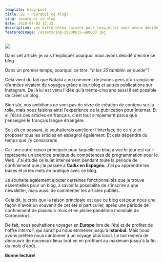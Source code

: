```yaml
---
template: blog-post
title: B2 - Pourquoi ce blog?
slug: /pourquoi-ce-blog
date: 2020-07-03 12:33
description: Les différentes raisons pour lesquelles nous avons décidé de créer ce blog.
featuredImage: /assets/img-20200615-wa0003.jpg
---
```

![](/assets/img-20200615-wa0003.jpg)

Dans cet article, je vais t'expliquer pourquoi nous avons décidé d'écrire ce blog.

Dans un premier temps, pourquoi ce titre: "*a los 35 también se puede*"?

Cela vient du fait que Natalia a vu comment de jeunes gens d'un vingtaine d'années vivaient de voyages grâce à leur blog et autres publications sur Instagram. De là lui est venu l'idée qu'à trente-cinq ans aussi il est possible de créer un blog.

Bien sûr, nos ambitions ne sont pas de vivre de création de contenu sur la toile, mais nous faisons ainsi l'expérience de la publication pour Internet. Et si j'écris ces articles en français, c'est tout simplement parce que j'enseigne le français langue étrangère.

Soit dit en passant, je souhaiterais améliorer l'interface de ce site et proposer tous les articles en espagnol également. Et cela dépendra du temps que j'y consacrerai.

Car une autre raison principale pour laquelle ce blog a vue le jour est qu'il représente un exercice pratique de compétences de programmation pour le Web. J'ai étudié ce sujet intensément pendant toute la période de confinement que j'ai passée à **Cadix en Espagne.** J'ai pu apprendre les bases et je les mets en pratique avec ce blog.

Je souhaite également ajouter certaines fonctionnalités que je trouve essentielles pour un blog, à savoir la possibilité de s'inscrire à une newsletter, mais aussi de commenter les articles publiés.

Cela dit, je crois que la raison principale est que ce blog est pour nous une façon d'avoir un souvenir de cet été si particulier, après une période de confinement de plusieurs mois et en pleine pandémie mondiale de Coronavirus.

De fait, nous souhaitions voyager en **Europe** lors de l'été et de profiter de l'offre *Interrail*, qui aurait pu nous emmener jusqu'à **Istanbul**. Mais nous avons préféré nous cantonner à un voyage plus local. Le but restera de découvrir de nouveaux lieux tout en en profitant au maximum jusqu'à la fin du mois d'août.

**Bonne lecture!**